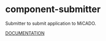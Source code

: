 # component-submitter
Submitter to submit application to MiCADO.

[DOCUMENTATION](documentation/_build/html/index.html)
